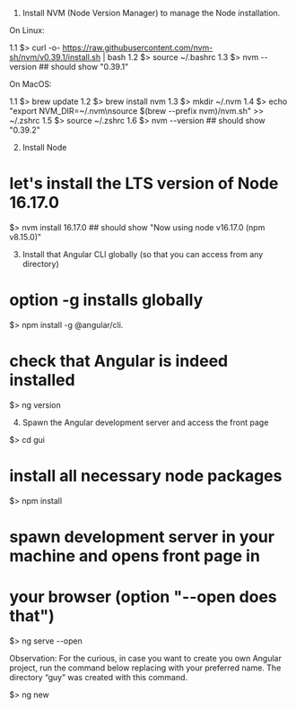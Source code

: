 1. Install NVM (Node Version Manager) to manage the Node installation.

 On Linux:
 
 1.1 $> curl -o- https://raw.githubusercontent.com/nvm-sh/nvm/v0.39.1/install.sh | bash
 1.2 $> source ~/.bashrc
 1.3 $> nvm --version ## should show "0.39.1"

 On MacOS:

 1.1 $> brew update
 1.2 $> brew install nvm
 1.3 $> mkdir ~/.nvm
 1.4 $> echo "export NVM_DIR=~/.nvm\nsource \$(brew --prefix nvm)/nvm.sh" >> ~/.zshrc
 1.5 $> source ~/.zshrc
 1.6 $> nvm --version ## should show "0.39.2"

2. Install Node

 # let's install the LTS version of Node 16.17.0
 $> nvm install 16.17.0 ## should show "Now using node v16.17.0 (npm v8.15.0)"

3. Install that Angular CLI globally (so that you can access from any directory)

 # option -g installs globally
 $> npm install -g @angular/cli.

 # check that Angular is indeed installed
 $> ng version 

4. Spawn the Angular development server and access the front page

 $> cd gui

 # install all necessary node packages
 $> npm install

 # spawn development server in your machine and opens front page in
 # your browser (option "--open does that")
 $> ng serve --open


Observation: For the curious, in case you want to create you own
Angular project, run the command below replacing <project-name> with
your preferred name. The directory “guy” was created with this
command.

 $> ng new <project-name> 

